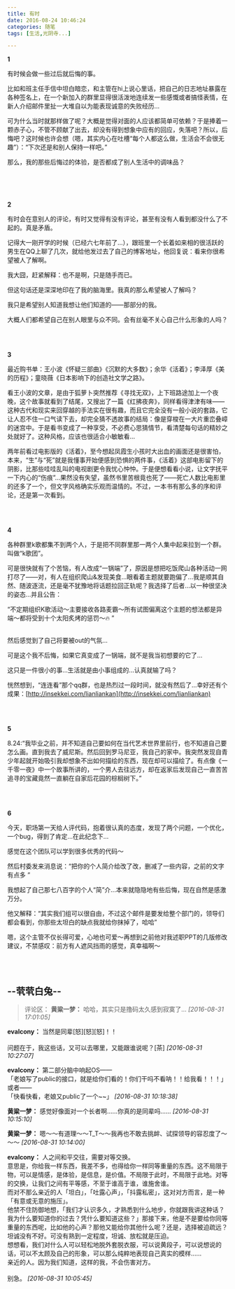 ```yaml
---
title: 有时
date: 2016-08-24 10:46:24
categories: 随笔
tags: [生活,光阴寺...]

---
```

**1**

有时候会做一些过后就后悔的事。

比如和班主任手信中坦白暗恋，和主管在hi上说心里话，把自己的日志地址暴露在各种签名上，在一个新加入的群里显得很活泼地连续发一些感慨或者搞怪表情，在新人介绍邮件里扯一大堆自以为能表现诚意的失败经历...

可为什么当时就那样做了呢？大概是觉得对面的人应该都简单可依赖？于是捧着一颗赤子心，不管不顾献了出去，却没有得到想象中应有的回应，失落吧？所以，后悔吧？这时候也许会想（嗯，其实内心在吐槽“每个人都这么做，生活会不会很无趣”）：“下次还是和别人保持一样吧。”

那么，我的那些后悔过的体验，是否都成了别人生活中的调味品？<br /><br />

<br /><br />

**2**

有时会在意别人的评论，有时又觉得有没有评论，甚至有没有人看到都没什么了不起的。真是矛盾。

记得大一刚开学的时候（已经六七年前了...），跟班里一个长着如来相的很活跃的男生在QQ上聊了几次，就给他发过去了自己的博客地址，他回复说：看来你很希望被人了解啊。

我大囧，赶紧解释：也不是啊，只是随手而已。

但这句话还是深深地印在了我的脑海里。我真的那么希望被人了解吗？

我只是希望别人知道我想让他们知道的——那部分的我。

大概人们都希望自己在别人眼里与众不同。会有丝毫不关心自己什么形象的人吗？

<br /><br />

**3**

最近购书单：王小波《怀疑三部曲》《沉默的大多数》；余华《活着》；李泽厚《美的历程》；童晓薇《日本影响下的创造社文学之路》。

看王小波的文章，是由于狐萝卜突然推荐《寻找无双》，上下班路途加上一个夜晚，这个故事就看到了结尾，又搜出了一篇《红拂夜奔》，同样看得津津有味——这种古代和现实来回穿越的手法实在很有趣，而且它完全没有一般小说的套路，它让人忍不住一口气读下去，却完全猜不透故事的结局：像是穿梭在一大片重峦叠嶂的迷宫中。于是看书变成了一种享受，不必费心思猜情节，看清楚每句话的精妙之处就好了。这种风格，应该也很适合小敏敏看...

两年前看过电影版的《活着》，至今想起凤霞生小孩时大出血的画面还是很害怕，本来，“生”与“死”就是我懂事开始便感到恐惧的两件事，《活着》这部电影留下的阴影，比那些哇哇乱叫的电视剧更令我忧心忡忡。于是便想看看小说，让文字抚平一下内心的“伤痕”...果然没有失望，虽然书里苦根竟也死了——死亡人数比电影里的还多了一个，但文字风格确实乐观而温情的。不过，一本书有那么多的序和评论，还是第一次看到。

<br /><br />

**4**

各种群里k歌都集不到两个人，于是把不同群里那一两个人集中起来拉到一个群。叫做“k歌团”。

可是很快就有了个苦恼，有人改成“一锅端”了，原因是想把吃饭爬山各种活动一网打尽了——对，有人在组织爬山&发现美食...眼看着主题就要跑偏了...我是顺其自然、随波逐流，还是毫不犹豫地将话题拉回正轨呢？我选择了后者...以一种很坚决的姿态...并且公告：

“不定期组织K歌活动～主要接收各路麦霸～所有试图偏离这个主题的想法都是异端～都将受到十个太阳炙烤的惩罚～🔥 ”<br /><br />

然后感觉到了自己将要被out的气氛...

可是这个我不后悔，如果它真变成了一锅端，就不是我当初想要的它了...

这只是一件很小的事...生活就是由小事组成的...认真就输了吗？

恍然想到，“连连看”那个qq群，也是热烈过一段时间，就没有然后了...幸好还有个成果：[http://insekkei.com/lianliankan](http://insekkei.com/lianliankan)

<br /><br />

**5**

8.24:“我毕业之前，并不知道自己要如何在当代艺术世界里前行，也不知道自己要怎么画。直到我去了威尼斯。然后回到罗马尼亚，我自己的家中。我突然发现自青少年起就开始吸引我却想象不出如何描绘的东西，现在却可以描绘了。有点像《一千零一夜》中一个故事所讲的，一个男人去往远方，却在返家后发现自己一直苦苦追寻的宝藏竟然一直躺在自家后花园的棕榈树下。”

<br /><br />

**6**

今天，职场第一天给人评代码，抱着很认真的态度，发现了两个问题，一个优化，一个bug，得到了肯定...在此纪念下...

感觉在这个团队可以学到很多优秀的代码～

然后村委发来消息说：“把你的个人简介给改了改，删减了一些内容，之前的文字有点多 ”

我想起了自己那七八百字的个人“简”介...本来就隐隐地有些后悔，现在自然是感激万分。

他又解释：“其实我们组可以很自由，不过这个邮件是要发给整个部门的，领导们都会看到，你那些太坦白的缺点我就给你抹掉了，哈哈”

嗯，这个主管不仅长得可爱，心地也可爱～再想到之前他对我述职PPT的几版修改建议，不禁感叹：前方有人遮风挡雨的感觉，真幸福啊～

<br /><br />

--茕茕白兔--
---
>评论区：
>**黄粱一梦：** 哈哈，其实只是撸码太久感到寂寞了...  *[2016-08-31 17:01:05]*
>
**evalcony：** 当然是同辈[怒][怒][怒]！！
<br />
<br />问题在于，我这些话，又可以去哪里，又能跟谁说呢？[茶]  *[2016-08-31 10:27:07]*
>
**evalcony：** 第二部分脑中响起OS——
<br />「老娘写了public的接口，就是给你们看的！你们干吗不看呐！！给我看！！！」
<br />或者——
<br />「快看快看，老娘又public了一个~~」  *[2016-08-31 10:18:38]*
>
**黄粱一梦：** 感觉好像面对一个长者啊......你真的是同辈吗......  *[2016-08-31 10:15:10]*
>
**黄粱一梦：** 嗯～～有道理～～T_T～～我再也不敢去挑衅、试探领导的容忍度了～～～  *[2016-08-31 10:14:00]*
>
**evalcony：** 人之间和平交往，需要对等交换。
<br />意思是，你给我一样东西，我差不多，也得给你一样同等重量的东西。这不局限于物，可以是情感，是体验，是信息，是价值。不局限于此时，不局限于此地。对等的交换，让我们之间有平等感，不至于谁高于谁，谁施舍谁。
<br />而对不那么亲近的人「坦白」，「吐露心声」，「抖露私密」，这对对方而言，是一种「有意或无意的施压」。
<br />他禁不住防御地想，「我们才认识多久，才熟悉到什么地步，你就跟我讲这种话？我为什么要知道你的过去？凭什么要知道这些？」那接下来，他是不是要给你同等重量的东西呢，比如他的心声？那他又能给你其他什么呢？还是，选择被迫疏远？
<br />坦诚没有不好。可没有熟到一定程度，坦诚、放松就是压迫。
<br />想想看，我们对什么人可以轻松地脱外套脱衣服，可以说黄段子，可以说想说的话，可以不太顾及自己的形象，可以那么纯粹地表现自己真实的模样……
<br />亲近的人。因为我们知道，这样的我，不会伤害对方。
<br />
<br />别急。  *[2016-08-31 10:05:45]*
>
